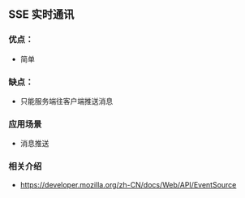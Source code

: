 ## SSE 实时通讯

### 优点：
- 简单

### 缺点：
- 只能服务端往客户端推送消息

### 应用场景
- 消息推送

### 相关介绍
- https://developer.mozilla.org/zh-CN/docs/Web/API/EventSource
